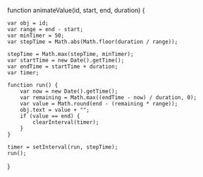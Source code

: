 function animateValue(id, start, end, duration) {


    var obj = id;
    var range = end - start;
    var minTimer = 50;    
    var stepTime = Math.abs(Math.floor(duration / range));

    stepTime = Math.max(stepTime, minTimer);
    var startTime = new Date().getTime();
    var endTime = startTime + duration;
    var timer;

    function run() {
        var now = new Date().getTime();
        var remaining = Math.max((endTime - now) / duration, 0);
        var value = Math.round(end - (remaining * range));
        obj.text = value + "";
        if (value == end) {
            clearInterval(timer);
        }
    }

    timer = setInterval(run, stepTime);
    run();
}
